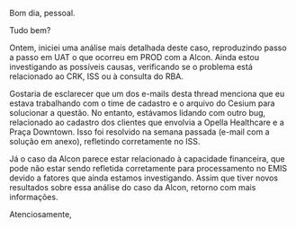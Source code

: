Bom dia, pessoal.

Tudo bem?

Ontem, iniciei uma análise mais detalhada deste caso, reproduzindo passo a passo em UAT o que ocorreu em PROD com a Alcon. Ainda estou investigando as possíveis causas, verificando se o problema está relacionado ao CRK, ISS ou à consulta do RBA.

Gostaria de esclarecer que um dos e-mails desta thread menciona que eu estava trabalhando com o time de cadastro e o arquivo do Cesium para solucionar a questão. No entanto, estávamos lidando com outro bug, relacionado ao cadastro dos clientes que envolvia a Opella Healthcare e a Praça Downtown. Isso foi resolvido na semana passada (e-mail com a solução em anexo), refletindo corretamente no ISS.

Já o caso da Alcon parece estar relacionado à capacidade financeira, que pode não estar sendo refletida corretamente para processamento no EMIS devido a fatores que ainda estamos investigando. Assim que tiver novos resultados sobre essa análise do caso da Alcon, retorno com mais informações.

Atenciosamente,
